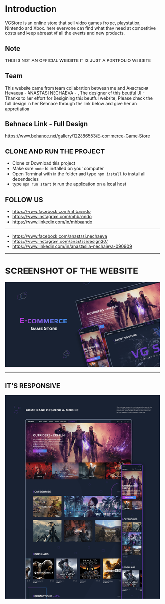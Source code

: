 # Introduction

VGStore is an online store that sell video games fro pc, playstation, Nintendo
and Xbox. here everyone can find what they need at competitive costs and keep
abreast of all the events and new products.

## Note

THIS IS NOT AN OFFICIAL WEBSITE IT IS JUST A PORTFOLIO WEBSITE

## Team

This website came from team collabration betwean me and Анастасия Нечаева -
ANASTASI NECHAEVA - , The designer of this beutful UI - Thanks to her effort for
Desigining this beutful website, Please check the full design in her Behnace
through the link below and give her an appretiation

## Behnace Link - Full Design

<https://www.behance.net/gallery/122886553/E-commerce-Game-Store>

## CLONE AND RUN THE PROJECT

- Clone or Download this project
- Make sure `node` Is installed on your computer
- Open Terminal with in the folder and type `npm install` to install all
  dependecies
- type `npm run start` to run the application on a local host

## FOLLOW US

- <https://www.facebook.com/mhbaando>
- <https://www.instagram.com/mhbaando>
- <https://www.linkedin.com/in/mhbaando>

---

- <https://www.facebook.com/anastasi.nechaeva>
- <https://www.instagram.com/anastasidesign20/>
- <https://www.linkedin.com/in/anastasiia-nechaieva-090909>

---

# SCREENSHOT OF THE WEBSITE

![](src/Assets/screenshots/screenshot_1.png)

---

## IT'S RESPONSIVE

![](src/Assets/screenshots/screenshot_2.png)
